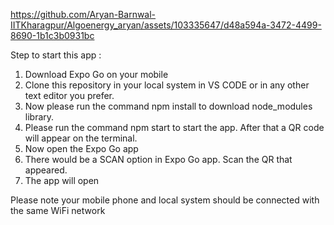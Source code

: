 

https://github.com/Aryan-Barnwal-IITKharagpur/Algoenergy_aryan/assets/103335647/d48a594a-3472-4499-8690-1b1c3b0931bc

Step to start this app :

1) Download Expo Go on your mobile 
2) Clone this repository in your local system in VS CODE or in any other text editor you prefer.
3) Now please run the command npm install to download node_modules library.
4) Please run the command npm start to start the app. After that a QR code will appear on the terminal.
5) Now open the Expo Go app
6) There would be a SCAN option in Expo Go app. Scan the QR that appeared.
7) The app will open

Please note your mobile phone and local system should be connected with the same WiFi network
